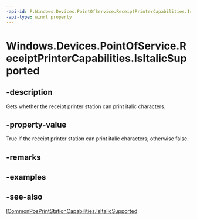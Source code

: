 ----api-id: P:Windows.Devices.PointOfService.ReceiptPrinterCapabilities.IsItalicSupported
-api-type: winrt property
---<!-- Property syntaxpublic bool IsItalicSupported { get; }--># Windows.Devices.PointOfService.ReceiptPrinterCapabilities.IsItalicSupported## -descriptionGets whether the receipt printer station can print italic characters.## -property-valueTrue if the receipt printer station can print italic characters; otherwise false.## -remarks## -examples## -see-also[ICommonPosPrintStationCapabilities.IsItalicSupported](icommonposprintstationcapabilities_isitalicsupported.md)